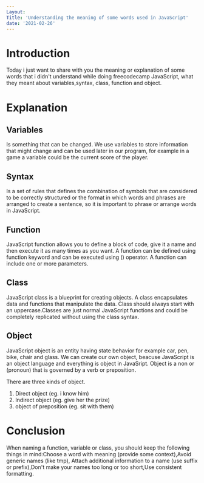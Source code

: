 ```yaml
---
Layout:
Title: 'Understanding the meaning of some words used in JavaScript'
date: '2021-02-26'
---
```


# Introduction

Today i just want to share with you the meaning or explanation of some words that i didn't understand while doing freecodecamp JavaScript, what they meant about variables,syntax, class, function and object.

# Explanation

## Variables

Is something that can be changed. We use variables to store information that might change and can be used later in our program, for example in a game a variable could be the current score of the player.
 
## Syntax

Is a set of rules that defines the combination of symbols that are considered to be correctly structured or the format in which words and phrases are arranged to create a sentence, so it is important to phrase or arrange words in JavaScript.

## Function

JavaScript function allows you to define a block of code, give it a name and then execute it as many times as you want. A function can be defined using function keyword and can be executed using () operator. A function can include one or more parameters.

## Class

JavaScript class is a blueprint for creating objects. A class encapsulates data and functions that manipulate the data. Class should always start with an uppercase.Classes are just normal JavaScript functions and could be completely replicated without using the class syntax. 

## Object
 
JavaScript object is an entity having state behavior for example car, pen, bike, chair and glass. We can create our own object, beacuse JavaScript is an object language and everything is object in JavaSript. Object is a non or (pronoun) that is governed by a verb or preposition.

There are three kinds of object.

1. Direct object (eg. i know him)
2. Indirect object (eg. give her the prize)
3. object of preposition (eg. sit with them)

# Conclusion

When naming a function, variable or class, you should keep the following things in mind:Choose a word with meaning (provide some context),Avoid generic names (like tmp), Attach additional information to a name (use suffix or prefix),Don't make your names too long or too short,Use consistent formatting.

